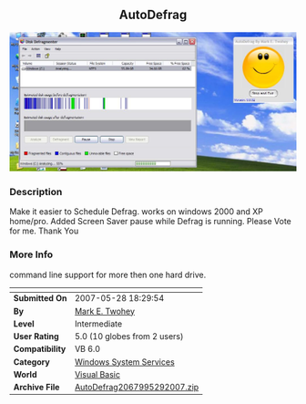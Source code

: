 ﻿<div align="center">

## AutoDefrag

<img src="PIC2007529832582706.JPG">
</div>

### Description

Make it easier to Schedule Defrag. works on windows 2000 and XP home/pro. Added Screen Saver pause while Defrag is running. Please Vote for me. Thank You
 
### More Info
 
command line support for more then one hard drive.


<span>             |<span>
---                |---
**Submitted On**   |2007-05-28 18:29:54
**By**             |[Mark E\. Twohey](https://github.com/Planet-Source-Code/PSCIndex/blob/master/ByAuthor/mark-e-twohey.md)
**Level**          |Intermediate
**User Rating**    |5.0 (10 globes from 2 users)
**Compatibility**  |VB 6\.0
**Category**       |[Windows System Services](https://github.com/Planet-Source-Code/PSCIndex/blob/master/ByCategory/windows-system-services__1-35.md)
**World**          |[Visual Basic](https://github.com/Planet-Source-Code/PSCIndex/blob/master/ByWorld/visual-basic.md)
**Archive File**   |[AutoDefrag2067995292007\.zip](https://github.com/Planet-Source-Code/mark-e-twohey-autodefrag__1-68616/archive/master.zip)








